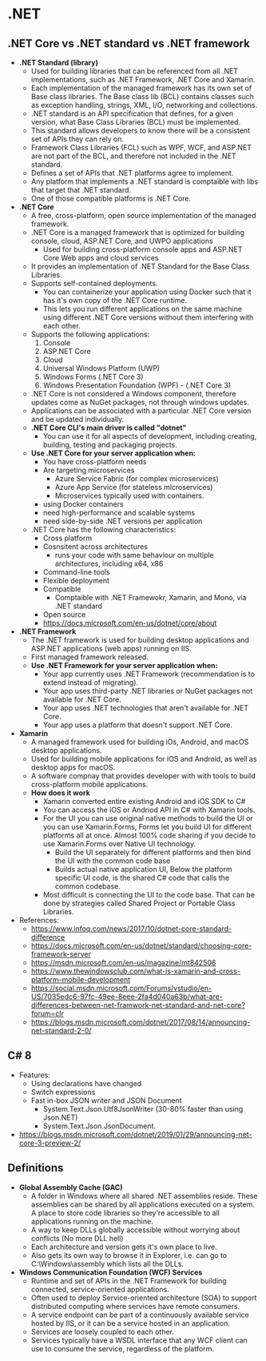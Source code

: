 # .NET 

## .NET Core vs .NET standard vs .NET framework
- **.NET Standard (library)**
  - Used for building libraries that can be referenced from all .NET implementations, such as .NET Framework, .NET Core and Xamarin.
  - Each implementation of the managed framework has its own set of Base class libraries. The Base class lib (BCL) contains classes such as exception handling, strings, XML, I/O, networking and collections.
  - .NET standard is an API specification that defines, for a given version, what Base Class Libraries (BCL) must be implemented. 
  - This standard allows developers to know there will be a consistent set of APIs they can rely on.
  - Framework Class Libraries (FCL) such as WPF, WCF, and ASP.NET are not part of the BCL, and therefore not included in the .NET standard.
  - Defines a set of APIs that .NET platforms agree to implement.
  - Any platform that implements a .NET standard is comptaible with libs that target that .NET standard.
  - One of those compatible platforms is .NET Core.
- **.NET Core**
  - A free, cross-platform, open source implementation of the managed framework.
  - .NET Core is a managed framework that is optimized for building console, cloud, ASP.NET Core, and UWPO applications
    - Used for building cross-platform console apps and ASP.NET Core Web apps and cloud services
  - It provides an implementation of .NET Standard for the Base Class Libraries.
  - Supports self-contained deployments.
    - You can containerize your application using Docker such that it has it's own copy of the .NET Core runtime.
    - This lets you run different applications on the same machine using different .NET Core versions without them interfering with each other.
  - Supports the following applications:
    1. Console
    2. ASP.NET Core
    3. Cloud
    4. Universal Windows Platform (UWP)
    5. Windows Forms (.NET Core 3)
    6. Windows Presentation Foundation (WPF) - (.NET Core 3)
  - .NET Core is not considered a Windows component, therefore updates come as NuGet packages, not through windows updates.
  - Applications can be associated with a particular .NET Core version and be updated individually.
  - **.NET Core CLI's main driver is called "dotnet"**
    - You can use it for all aspects of development, including creating, building, testing and packaging projects. 
  - **Use .NET Core for your server application when:**
    - You have cross-platform needs
    - Are targeting microservices
      - Azure Service Fabric (for complex microservices)
      - Azure App Service (for stateless microservices)
      - Microservices typically used with containers.
    - using Docker containers
    - need high-performance and scalable systems
    - need side-by-side .NET versions per application
  - .NET Core has the following characteristics:
    - Cross platform
    - Cosnsitent across architectures
      - runs your code with same behaviour on multiple architectures, including x64, x86
    - Command-line tools
    - Flexible deployment
    - Compatible
      - Comptaible with .NET Framewokr, Xamarin, and Mono, via .NET standard
    - Open source
    - https://docs.microsoft.com/en-us/dotnet/core/about
- **.NET Framework**
  - The .NET framework is used for building desktop applications and ASP.NET applications (web apps) running on IIS. 
  - First managed framework released.
  - **Use .NET Framework for your server application when:**
    - Your app currently uses .NET Framework (recommendation is to extend instead of migrating).
    - Your app uses third-party .NET libraries or NuGet packages not available for .NET Core.
    - Your app uses .NET technologies that aren't available for .NET Core.
    - Your app uses a platform that doesn't support .NET Core.
- **Xamarin**
  - A managed framework used for building iOs, Android, and macOS desktop applications.
  - Used for building mobile applications for iOS and Android, as well as desktop apps for macOS.
  - A software compnay that provides developer with with tools to build cross-platform mobile applications.
  - **How does it work**
    - Xamarin converted entire existing Android and iOS SDK to C#
    - You can access the iOS or Andriod API in C# with Xamarin tools.
    - For the UI you can use original native methods to build the UI or you can use Xamarin.Forms, Forms let you build UI for different platforms all at once. Almost 100% code sharing if you decide to use Xamarin.Forms over Native UI technology.
      - Build the UI separately for different platforms and then bind the UI with the common code base
      - Builds actual native application UI, Below the platform specific UI code, is the shared C# code that calls the common codebase. 
    - Most difficult is connecting the UI to the code base. That can be done by strategies called Shared Project or Portable Class Libraries.
- References:
  - https://www.infoq.com/news/2017/10/dotnet-core-standard-difference
  - https://docs.microsoft.com/en-us/dotnet/standard/choosing-core-framework-server
  - https://msdn.microsoft.com/en-us/magazine/mt842506
  - https://www.thewindowsclub.com/what-is-xamarin-and-cross-platform-mobile-development
  - https://social.msdn.microsoft.com/Forums/vstudio/en-US/7035edc6-97fc-49ee-8eee-2fa4d040a63b/what-are-differences-between-net-framwork-net-standard-and-net-core?forum=clr
  - https://blogs.msdn.microsoft.com/dotnet/2017/08/14/announcing-net-standard-2-0/

## C# 8
- Features:
   - Using declarations have changed
   - Switch expressions
   - Fast in-box JSON writer and JSON Document
     - System.Text.Json.Utf8JsonWriter (30-80% faster than using Json.NET)
     - System.Text.Json.JsonDocument.
-  https://blogs.msdn.microsoft.com/dotnet/2019/01/29/announcing-net-core-3-preview-2/

## Definitions
- **Global Assembly Cache (GAC)**
  - A folder in Windows where all shared .NET assemblies reside. These assemblies can be shared by all applications executed on a system. A place to store code libraries so they're accessible to all applications running on the machine.
  - A way to keep DLLs globally accessible without worrying about conflicts (No more DLL hell)
  - Each architecture and version gets it's own place to live. 
  - Also gets its own way to browse it in Explorer, i.e. can go to C:\Windows\assembly which lists all the DLLs.
- **Windows Communication Foundation (WCF) Services**
  - Runtime and set of APIs in the .NET Framework for building connected, service-oriented applications.
  - Often used to deploy Service-oriented architecture (SOA) to support distributed computing where services have remote consumers. 
  - A service endpoint can be part of a continuously available service hosted by IIS, or it can be a service hosted in an application.
  - Services are loosely coupled to each other.
  - Services typically have a WSDL interface that any WCF client can use to consume the service, regardless of the platform.
